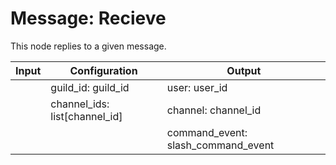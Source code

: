# Message: Recieve

This node replies to a given message.

| Input  | Configuration                 | Output                             |
| ------ | --------------                | -------------                      |
|        | guild_id: guild_id            | user: user_id                      |
|        | channel_ids: list[channel_id] | channel: channel_id                |
|        |                               | command_event: slash_command_event | 
